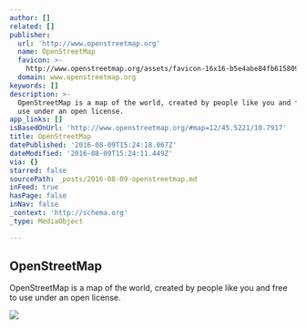 ```yaml
---
author: []
related: []
publisher:
  url: 'http://www.openstreetmap.org'
  name: OpenStreetMap
  favicon: >-
    http://www.openstreetmap.org/assets/favicon-16x16-b5e4abe84fb615809252921d52099ede3236d1b7112ea86065a8e37e421c610b.png
  domain: www.openstreetmap.org
keywords: []
description: >-
  OpenStreetMap is a map of the world, created by people like you and free to
  use under an open license.
app_links: []
isBasedOnUrl: 'http://www.openstreetmap.org/#map=12/45.5221/10.7917'
title: OpenStreetMap
datePublished: '2016-08-09T15:24:18.067Z'
dateModified: '2016-08-09T15:24:11.449Z'
via: {}
starred: false
sourcePath: _posts/2016-08-09-openstreetmap.md
inFeed: true
hasPage: false
inNav: false
_context: 'http://schema.org'
_type: MediaObject

---
```

<article style=""><h1>OpenStreetMap</h1><p>OpenStreetMap is a map of the world, created by people like you and free to use under an open license.</p><img src="http://www.openstreetmap.org/assets/osm_logo_256-835a859acf0d378e1d14e88b15e7b4b95211ccd41a2c061b1629cfbbb8deb697.png" /></article>